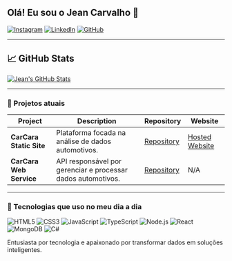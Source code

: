 ## Olá! Eu sou o Jean Carvalho 👋

[![Instagram](https://img.shields.io/badge/Instagram-E4405F?style=for-the-badge&logo=instagram&logoColor=white)](https://www.instagram.com/jeancarvalh_)
[![LinkedIn](https://img.shields.io/badge/LinkedIn-0077B5?style=for-the-badge&logo=linkedin&logoColor=white)](https://www.linkedin.com/in/jean-carvalho-a155a520b/)
[![GitHub](https://img.shields.io/badge/GitHub-181717?style=for-the-badge&logo=github&logoColor=white)](https://github.com/jeandcarvalho)

---

## 📈 GitHub Stats

[![Jean's GitHub Stats](https://github-readme-stats.vercel.app/api?username=jeandcarvalho&show_icons=true&count_private=true&theme=radical)](https://github.com/jeandcarvalho)

---

### 🔭 Projetos atuais
| Project              | Description                                      | Repository                                              | Website                               |
|----------------------|--------------------------------------------------|---------------------------------------------------------|---------------------------------------|
| **CarCara Static Site**          | Plataforma focada na análise de dados automotivos. | [Repository](https://github.com/jeandcarvalho/CarCara.WebSite-TypeScript-React) | [Hosted Website](https://carcara.onrender.com/) |
| **CarCara Web Service** | API responsável por gerenciar e processar dados automotivos. | [Repository](https://github.com/jeandcarvalho/Carcara.API-TypeScript-MongoDB) | N/A |



---

### 🚀 Tecnologias que uso no meu dia a dia

![HTML5](https://img.shields.io/badge/HTML5-E34F26?style=for-the-badge&logo=html5&logoColor=white)
![CSS3](https://img.shields.io/badge/CSS3-1572B6?style=for-the-badge&logo=css3&logoColor=white)
![JavaScript](https://img.shields.io/badge/JavaScript-F7DF1E?style=for-the-badge&logo=javascript&logoColor=black)
![TypeScript](https://img.shields.io/badge/TypeScript-007ACC?style=for-the-badge&logo=typescript&logoColor=white)
![Node.js](https://img.shields.io/badge/Node.js-339933?style=for-the-badge&logo=nodedotjs&logoColor=white)
![React](https://img.shields.io/badge/React-61DAFB?style=for-the-badge&logo=react&logoColor=black)
![MongoDB](https://img.shields.io/badge/MongoDB-47A248?style=for-the-badge&logo=mongodb&logoColor=white)
![C#](https://img.shields.io/badge/C%23-239120?style=for-the-badge&logo=csharp&logoColor=white)

Entusiasta por tecnologia e apaixonado por transformar dados em soluções inteligentes.
